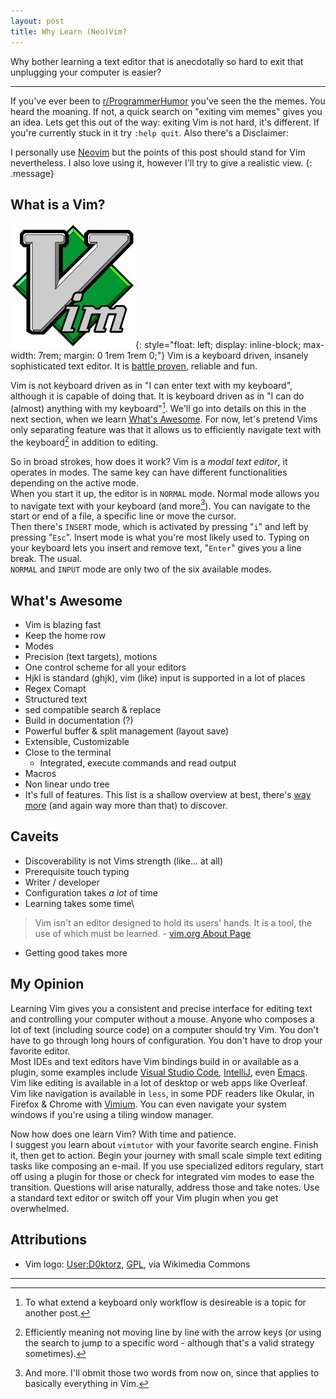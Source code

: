 ```yaml
---
layout: post
title: Why Learn (Neo)Vim?
---
```

Why bother learning a text editor that is anecdotally so hard to exit that unplugging your computer is easier?

---

If you've ever been to [r/ProgrammerHumor](https://www.reddit.com/r/ProgrammerHumor/) you've seen the the memes.
You heard the moaning.
If not, a quick search on "exiting vim memes" gives you an idea.
Lets get this out of the way: exiting Vim is not hard, it's different.
If you're currently stuck in it try `:help quit`.
Also there's a Disclaimer:

I personally use [Neovim](https://neovim.io/) but the points of this post should stand for Vim nevertheless.
I also love using it, however I'll try to give a realistic view.
{: .message}

## What is a Vim?
[![Vim logo](/assets/vim_logo.png)](#attributions){: style="float: left; display: inline-block; max-width: 7rem; margin: 0 1rem 1rem 0;"}
Vim is a keyboard driven, insanely sophisticated text editor. It is [battle proven](https://groups.google.com/g/vim_announce/c/bQtQSHTK1sg), reliable and fun.

Vim is not keyboard driven as in "I can enter text with my keyboard", although it is capable of doing that.
It is keyboard driven as in "I can do (almost) anything with my keyboard"[^1].
We'll go into details on this in the next section, when we learn [What's Awesome](#whats-awesome).
For now, let's pretend Vims only separating feature was that it allows us to efficiently navigate text with the keyboard[^3] in addition to editing.

So in broad strokes, how does it work?
Vim is a *modal text editor*, it operates in modes.
The same key can have different functionalities depending on the active mode.\
When you start it up, the editor is in `NORMAL` mode.
Normal mode allows you to navigate text with your keyboard (and more[^2]).
You can navigate to the start or end of a file, a specific line or move the cursor.\
Then there's `INSERT` mode, which is activated by pressing "`i`" and left by pressing "`Esc`".
Insert mode is what you're most likely used to.
Typing on your keyboard lets you insert and remove text, "`Enter`" gives you a line break.
The usual.\
`NORMAL` and `INPUT` mode are only two of the six available modes.

[^1]: To what extend a keyboard only workflow is desireable is a topic for another post.
[^3]: Efficiently meaning not moving line by line with the arrow keys (or using the search to jump to a specific word - although that's a valid strategy sometimes).
[^2]: And more. I'll obmit those two words from now on, since that applies to basically everything in Vim.

<!-- TODO Inkdrop Liste übernehmen -->
## What's Awesome
* Vim is blazing fast
* Keep the home row
* Modes
* Precision (text targets), motions
* One control scheme for all your editors
* Hjkl is standard (ghjk), vim (like) input is supported in a lot of places
* Regex Comapt
* Structured text
* sed compatible search & replace
* Build in documentation (?)
* Powerful buffer & split management (layout save)
* Extensible, Customizable
* Close to the terminal
  * Integrated, execute commands and read output
* Macros
* Non linear undo tree
* It's full of features. This list is a shallow overview at best, there's [way more](https://www.hillelwayne.com/post/intermediate-vim/) (and again way more than that) to discover.

## Caveits
* Discoverability is not Vims strength (like... at all)
* Prerequisite touch typing
* Writer / developer
* Configuration takes *a lot* of time
* Learning takes some time\
> Vim isn't an editor designed to hold its users' hands. It is a tool, the use of which must be learned. - [vim.org About Page](https://www.vim.org/about.php)
* Getting good takes more

## My Opinion
Learning Vim gives you a consistent and precise interface for editing text and controlling your computer without a mouse.
Anyone who composes a lot of text (including source code) on a computer should try Vim.
You don't have to go through long hours of configuration.
You don't have to drop your favorite editor.\
Most IDEs and text editors have Vim bindings build in or available as a plugin, some examples include
[Visual Studio Code](https://marketplace.visualstudio.com/items?itemName=vscodevim.vim),
[IntelliJ](https://plugins.jetbrains.com/plugin/164-ideavim), even
[Emacs](https://github.com/emacs-evil/evil).
Vim like editing is available in a lot of desktop or web apps like Overleaf.
Vim like navigation is available in `less`, in some PDF readers like Okular, in Firefox & Chrome with [Vimium](https://vimium.github.io/).
You can even navigate your system windows if you're using a tiling window manager.

Now how does one learn Vim? With time and patience.\
I suggest you learn about `vimtutor` with your favorite search engine.
Finish it, then get to action.
Begin your journey with small scale simple text editing tasks like composing an e-mail.
If you use specialized editors regulary, start off using a plugin for those or check for integrated vim modes to ease the transition.
Questions will arise naturally, address those and take notes.
Use a standard text editor or switch off your Vim plugin when you get overwhelmed.

## Attributions
* Vim logo: [User:D0ktorz](https://commons.wikimedia.org/wiki/File:Vimlogo.svg), [GPL](http://www.gnu.org/licenses/gpl.html), via Wikimedia Commons

---
